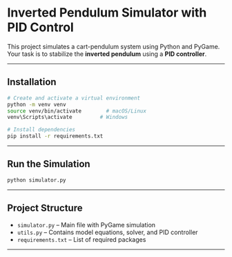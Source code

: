# Inverted Pendulum Simulator with PID Control

This project simulates a cart-pendulum system using Python and PyGame.  
Your task is to stabilize the **inverted pendulum** using a **PID controller**.

---

## Installation

```bash
# Create and activate a virtual environment
python -m venv venv
source venv/bin/activate        # macOS/Linux
venv\Scripts\activate         # Windows

# Install dependencies
pip install -r requirements.txt
```

---

## Run the Simulation

```bash
python simulator.py
```

---

## Project Structure

- `simulator.py` – Main file with PyGame simulation
- `utils.py` – Contains model equations, solver, and PID controller
- `requirements.txt` – List of required packages

---
